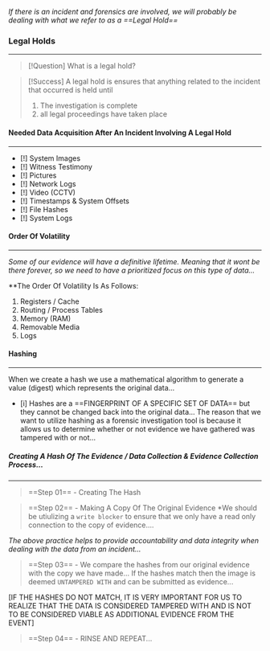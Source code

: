 
*If there is an incident and forensics are involved, we will probably be dealing with what we refer to as a ==Legal Hold==*

### Legal Holds 
---
>[!Question] What is a legal hold?

>[!Success] A legal hold is ensures that anything related to the incident that occurred is held until 
>	1) The investigation is complete 
>	2) all legal proceedings have taken place 

#### Needed Data Acquisition After An Incident Involving A Legal Hold 
---
- [!] System Images 
- [!] Witness Testimony 
- [!] Pictures 
- [!] Network Logs 
- [!] Video (CCTV) 
- [!] Timestamps & System Offsets 
- [!] File Hashes 
- [!] System Logs 

#### Order Of Volatility 
---
*Some of our evidence will have a definitive lifetime. Meaning that it wont be there forever, so we need to have a prioritized focus on this type of data...* 

**The Order Of Volatility Is As Follows: 
01) Registers / Cache 
02) Routing / Process Tables 
03) Memory (RAM)
04) Removable Media 
05) Logs 
#### Hashing 
---
When we create a hash we use a mathematical algorithm to generate a value (digest) which represents the original data...

- [i] Hashes are a ==FINGERPRINT OF A SPECIFIC SET OF DATA== but they cannot be changed back into the original data... The reason that we want to utilize hashing as a forensic investigation tool is because it allows us to determine whether or not evidence we have gathered was tampered with or not...

##### Creating A Hash Of The Evidence / Data Collection & Evidence Collection Process... 
---
>==Step 01== - Creating The Hash 

>==Step 02== - Making A Copy Of The Original Evidence 
	*We should be utiulizing a `write blocker` to ensure that we only have a read only connection to the copy of evidence.... 

*The above practice helps to provide accountability and data integrity when dealing with the data from an incident...* 

> ==Step 03== - We compare the hashes from our original evidence with the copy we have made... If the hashes match then the image is deemed `UNTAMPERED WITH` and can be submitted as evidence... 

[IF THE HASHES DO NOT MATCH, IT IS VERY IMPORTANT FOR US TO REALIZE THAT THE DATA IS CONSIDERED TAMPERED WITH AND IS NOT TO BE CONSIDERED VIABLE AS ADDITIONAL EVIDENCE FROM THE EVENT] 

>==Step 04== - RINSE AND REPEAT... 


